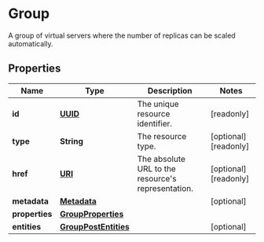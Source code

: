 

# Group

A group of virtual servers where the number of replicas can be scaled automatically.
## Properties

| Name | Type | Description | Notes |
| ------------ | ------------- | ------------- | ------------- |
| **id** | [**UUID**](UUID.md) | The unique resource identifier. |  [readonly] |
| **type** | **String** | The resource type. |  [optional] [readonly] |
| **href** | [**URI**](URI.md) | The absolute URL to the resource&#39;s representation. |  [optional] [readonly] |
| **metadata** | [**Metadata**](Metadata.md) |  |  [optional] |
| **properties** | [**GroupProperties**](GroupProperties.md) |  |  |
| **entities** | [**GroupPostEntities**](GroupPostEntities.md) |  |  [optional] |


